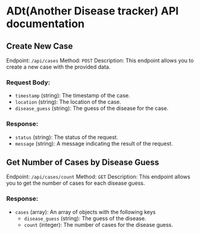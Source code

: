 # ADt(Another Disease tracker) API documentation

## Create New Case

Endpoint: `/api/cases`
Method: `POST`
Description: This endpoint allows you to create a new case with the provided data.

### Request Body:
- `timestamp` (string): The timestamp of the case.
- `location` (string): The location of the case.
- `disease_guess` (string): The guess of the disease for the case.

### Response:
- `status` (string): The status of the request.
- `message` (string): A message indicating the result of the request.

## Get Number of Cases by Disease Guess

Endpoint: `/api/cases/count`
Method: `GET`
Description: This endpoint allows you to get the number of cases for each disease guess.

### Response:
- `cases` (array): An array of objects with the following keys
    - `disease_guess` (string): The guess of the disease.
    - `count` (integer): The number of cases for the disease guess.

